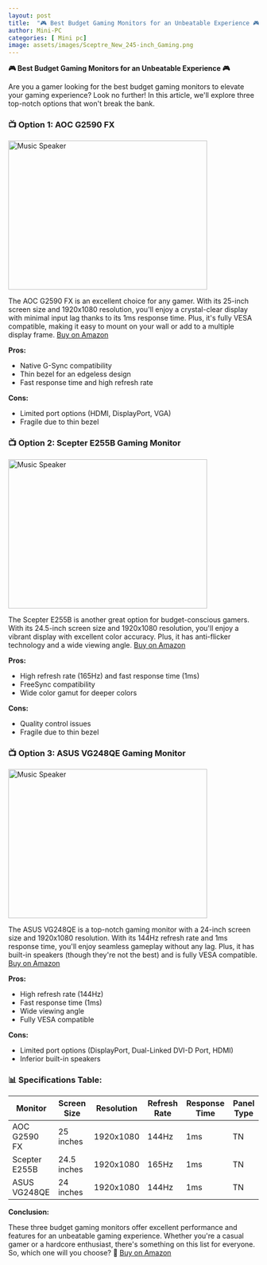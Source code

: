 ```yaml
---
layout: post
title:  "🎮 Best Budget Gaming Monitors for an Unbeatable Experience 🎮"
author: Mini-PC
categories: [ Mini pc]
image: assets/images/Sceptre_New_245-inch_Gaming.png
--- 
```


**🎮 Best Budget Gaming Monitors for an Unbeatable Experience 🎮**

Are you a gamer looking for the best budget gaming monitors to elevate your gaming experience? Look no further! In this article, we'll explore three top-notch options that won't break the bank.

### 📺 Option 1: AOC G2590 FX
<img src="https://m.media-amazon.com/images/I/91lQg60PetL._AC_SL1500_.jpg" alt="Music Speaker" width="400" height="300">

The AOC G2590 FX is an excellent choice for any gamer. With its 25-inch screen size and 1920x1080 resolution, you'll enjoy a crystal-clear display with minimal input lag thanks to its 1ms response time. Plus, it's fully VESA compatible, making it easy to mount on your wall or add to a multiple display frame. [Buy on Amazon](https://amzn.to/3xGWwfK)

**Pros:**

* Native G-Sync compatibility
* Thin bezel for an edgeless design
* Fast response time and high refresh rate

**Cons:**

* Limited port options (HDMI, DisplayPort, VGA)
* Fragile due to thin bezel

### 📺 Option 2: Scepter E255B Gaming Monitor
<img src="https://m.media-amazon.com/images/I/71Wuw48wfhL._AC_SL1461_.jpg" alt="Music Speaker" width="400" height="300">

The Scepter E255B is another great option for budget-conscious gamers. With its 24.5-inch screen size and 1920x1080 resolution, you'll enjoy a vibrant display with excellent color accuracy. Plus, it has anti-flicker technology and a wide viewing angle. [Buy on Amazon](https://amzn.to/4bqMr4f)


**Pros:**

* High refresh rate (165Hz) and fast response time (1ms)
* FreeSync compatibility
* Wide color gamut for deeper colors

**Cons:**

* Quality control issues
* Fragile due to thin bezel

### 📺 Option 3: ASUS VG248QE Gaming Monitor
<img src="https://m.media-amazon.com/images/I/611h1rga+tL._AC_SL1000_.jpg" alt="Music Speaker" width="400" height="300">

The ASUS VG248QE is a top-notch gaming monitor with a 24-inch screen size and 1920x1080 resolution. With its 144Hz refresh rate and 1ms response time, you'll enjoy seamless gameplay without any lag. Plus, it has built-in speakers (though they're not the best) and is fully VESA compatible. [Buy on Amazon](https://amzn.to/3XG3NHk)

**Pros:**

* High refresh rate (144Hz)
* Fast response time (1ms)
* Wide viewing angle
* Fully VESA compatible

**Cons:**

* Limited port options (DisplayPort, Dual-Linked DVI-D Port, HDMI)
* Inferior built-in speakers

### 📊 Specifications Table:

| Monitor | Screen Size | Resolution | Refresh Rate | Response Time | Panel Type |
| --- | --- | --- | --- | --- | --- |
| AOC G2590 FX | 25 inches | 1920x1080 | 144Hz | 1ms | TN |
| Scepter E255B | 24.5 inches | 1920x1080 | 165Hz | 1ms | TN |
| ASUS VG248QE | 24 inches | 1920x1080 | 144Hz | 1ms | TN |

**Conclusion:**

These three budget gaming monitors offer excellent performance and features for an unbeatable gaming experience. Whether you're a casual gamer or a hardcore enthusiast, there's something on this list for everyone. So, which one will you choose? 🤔 [Buy on Amazon](https://amzn.to/3XG3NHk)